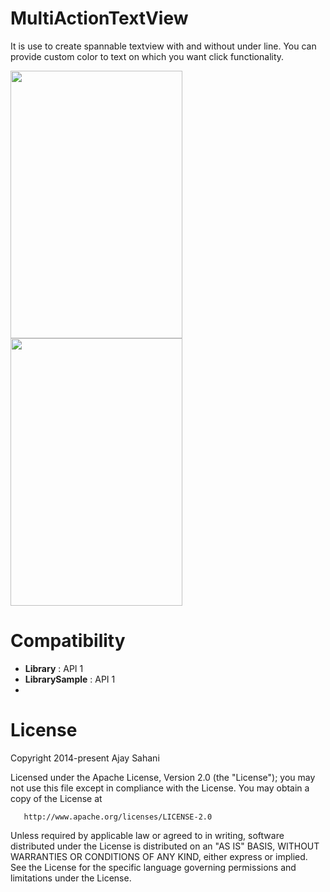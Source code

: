 MultiActionTextView
===================
It is use to create spannable textview with and without under line.
You can provide custom color to text on which you want click functionality.

<a href="http://imgur.com/w94WoSX"><img src="http://i.imgur.com/w94WoSX.png" width='275' height='428' /></a>
<a href="http://imgur.com/7d4n91z"><img src="http://i.imgur.com/7d4n91z.png" width='275' height='428' /></a>

Compatibility
=========
* **Library** : API 1
* **LibrarySample** : API 1
* 
License
=======
   Copyright 2014-present Ajay Sahani

   Licensed under the Apache License, Version 2.0 (the "License");
   you may not use this file except in compliance with the License.
   You may obtain a copy of the License at

       http://www.apache.org/licenses/LICENSE-2.0

   Unless required by applicable law or agreed to in writing, software
   distributed under the License is distributed on an "AS IS" BASIS,
   WITHOUT WARRANTIES OR CONDITIONS OF ANY KIND, either express or implied.
   See the License for the specific language governing permissions and
   limitations under the License.
